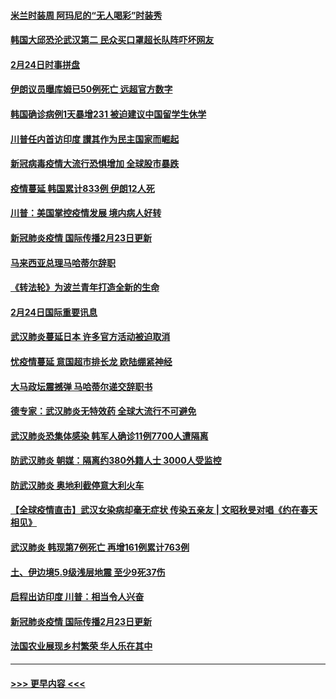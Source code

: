 #### [米兰时装周 阿玛尼的“无人喝彩”时装秀](../pages/prog202/a102784750.md?t=02250702) 
#### [韩国大邱恐沦武汉第二 民众买口罩超长队阵吓坏网友](../pages/prog202/a102784714.md?t=02250702) 
#### [2月24日时事拼盘](../pages/prog202/a102784745.md?t=02250702) 
#### [伊朗议员曝库姆已50例死亡 远超官方数字](../pages/prog202/a102784656.md?t=02250702) 
#### [韩国确诊病例1天暴增231 被迫建议中国留学生休学](../pages/prog202/a102784629.md?t=02250702) 
#### [川普任内首访印度 讃其作为民主国家而崛起](../pages/prog202/a102784631.md?t=02250702) 
#### [新冠病毒疫情大流行恐惧增加 全球股市暴跌](../pages/prog202/a102784603.md?t=02250702) 
#### [疫情蔓延 韩国累计833例 伊朗12人死](../pages/prog202/a102784616.md?t=02250702) 
#### [川普：美国掌控疫情发展 境内病人好转](../pages/prog202/a102784609.md?t=02250702) 
#### [新冠肺炎疫情 国际传播2月23日更新](../pages/prog202/a102784438.md?t=02250702) 
#### [马来西亚总理马哈蒂尔辞职](../pages/prog202/a102784436.md?t=02250702) 
#### [《转法轮》为波兰青年打造全新的生命](../pages/prog202/a102784409.md?t=02250702) 
#### [2月24日国际重要讯息](../pages/prog202/a102784367.md?t=02250702) 
#### [武汉肺炎蔓延日本  许多官方活动被迫取消](../pages/prog202/a102784375.md?t=02250702) 
#### [忧疫情蔓延 意国超市排长龙 欧陆绷紧神经](../pages/prog202/a102784283.md?t=02250702) 
#### [大马政坛震撼弹 马哈蒂尔递交辞职书](../pages/prog202/a102784261.md?t=02250702) 
#### [德专家：武汉肺炎无特效药 全球大流行不可避免](../pages/prog202/a102784212.md?t=02250702) 
#### [武汉肺炎恐集体感染 韩军人确诊11例7700人遭隔离](../pages/prog202/a102784171.md?t=02250702) 
#### [防武汉肺炎 朝媒：隔离约380外籍人士 3000人受监控](../pages/prog202/a102784149.md?t=02250702) 
#### [防武汉肺炎 奥地利截停意大利火车](../pages/prog202/a102784106.md?t=02250702) 
#### [【全球疫情直击】武汉女染病却毫无症状 传染五亲友 | 文昭秋旻对唱《约在春天相见》](../pages/prog202/a102784101.md?t=02250702) 
#### [武汉肺炎 韩现第7例死亡 再增161例累计763例](../pages/prog202/a102784098.md?t=02250702) 
#### [土、伊边境5.9级浅层地震 至少9死37伤](../pages/prog202/a102784001.md?t=02250702) 
#### [启程出访印度 川普：相当令人兴奋](../pages/prog202/a102783987.md?t=02250702) 
#### [新冠肺炎疫情 国际传播2月23日更新](../pages/prog202/a102783990.md?t=02250702) 
#### [法国农业展现乡村繁荣 华人乐在其中](../pages/prog202/a102783967.md?t=02250702) 

----
#### [ >>> 更早内容 <<< ](../indexes/prog202-earlier.md)

